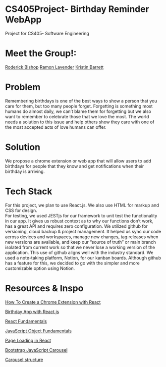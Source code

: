 # CS405Project- Birthday Reminder WebApp
Project for CS405- Software Engineering


# Meet the Group!:
[Roderick Bishop](https://www.linkedin.com/in/roderickebishop/)
[Ramon Lavender](https://www.linkedin.com/in/ramon-lavender-47b081145/)
[Kristin Barrett](https://www.linkedin.com/in/kristin-barrett-104287187/)


# Problem
Remembering birthdays is one of the best ways to show a person that you care for them, but too many people forget. Forgetting is something most humans do almost daily, we can’t blame them for forgetting but we also want to remember to celebrate those that we love the most. The world needs a solution to this issue and help others show they care with one of the most accepted acts of love humans can offer.


# Solution
We propose a chrome extension or web app that will allow users to add birthdays for people that they know and get notifications when their birthday is arriving.


# Tech Stack
For this project, we plan to use React.js. We also use HTML for markup and CSS for design.  
For testing, we used JESTjs for our framework to unit test the functionality in our app. It gives us robust context as to why our functions don’t work, has a great API and requires zero configuration.
We utilized github for versioning, cloud backup & project management. It helped us sync our code across devices and workspaces, manage new changes, tag releases when new versions are available, and keep our “source of truth” or main branch isolated from current work so that we never lose a working version of the application. This use of github aligns well with the industry standard.
We used a note-taking platform, Notion, for our kanban boards. Although github has a feature for this, we decided to go with the simpler and more customizable option using Notion.



# Resources & Inspo

[How To Create a Chrome Extension with React](https://levelup.gitconnected.com/how-to-make-a-chrome-extension-with-react-129cdcbf1414)

[Birthday App with React.js](https://www.youtube.com/watch?v=a_7Z7C_JCyo)

[React Fundamentals](https://www.youtube.com/watch?v=4UZrsTqkcW4&t=0s)

[JavaScript Object Fundamentals](https://www.w3schools.com/js/js_object_properties.asp)

[Page Loading in React](https://javascript.plainenglish.io/how-to-create-a-page-load-animated-loader-in-react-793d42411fd5)

[Bootstrap JavaScript Carousel](https://www.w3schools.com/bootstrap/bootstrap_ref_js_carousel.asp)

[Carousel structure](https://medium.com/allenhwkim/how-to-build-a-carousel-in-pure-javascript-98d758a18811)
